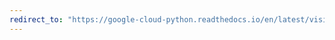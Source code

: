 ```yaml
---
redirect_to: "https://google-cloud-python.readthedocs.io/en/latest/vision/gapic/v1/types.html"
---
```

